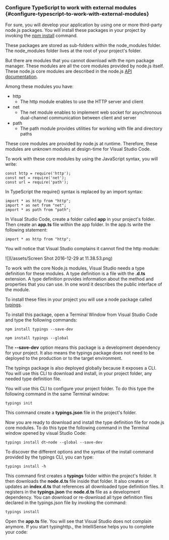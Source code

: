 ### Configure TypeScript to work with external modules {#configure-typescript-to-work-with-external-modules}

For sure, you will develop your application by using one or more third-party node.js packages. You will install these packages in your project by invoking the [npm install](https://docs.npmjs.com/cli/install) command.

These packages are stored as sub-folders within the node\_modules folder. The node\_modules folder lives at the root of your project's folder.

But there are modules that you cannot download with the npm package manager. These modules are all the core modules provided by node.js itself. These node.js core modules are described in the node.js [API documentation](https://nodejs.org/dist/latest-v6.x/docs/api/).

Among these modules you have:

* http
  * The http module enables to use the HTTP server and client
* net
  * The net module enables to implement web socket for asynchronous dual-channel communication between client and server
* path
  * The path module provides utilities for working with file and directory paths

These core modules are provided by node.js at runtime. Therefore, these modules are unknown modules at design-time  for Visual Studio Code.

To work with these core modules by using the JavaScript syntax, you will write:

```
const http = require('http');
const net = require('net');
const url = require('path');
```

In TypeScript the require\(\) syntax is replaced by an import syntax:

```
import * as http from "http";
import * as net from "net";
import * as path from "path";
```

In Visual Studio Code, create a folder called **app** in your project's folder. Then create an **app.ts** file within the app folder. In the app.ts write the following statement:

```
import * as http from "http";
```

You will notice that Visual Studio complains it cannot find the http module:

![](/assets/Screen Shot 2016-12-29 at 11.38.53.png)

To work with the core Node.js modules, Visual Studio needs a type definition for these modules. A type definition is a file with the **.d.ts** extension. A type definition provides information about the method and properties that you can use. In one word it describes the public interface of the module.

To install these files in your project you will use a node package called [typings](https://github.com/typings/typings).

To install this package, open a Terminal Window from Visual Studio Code and type the following commands:

```
npm install typings --save-dev

npm install typings --global
```

The **--save-dev** option means this package is a development dependency for your project. It also means the typings package does not need to be deployed to the production or to the target environment.

The typings package is also deployed globally because it exposes a CLI. You will use this CLI to download and install, in your project folder, any needed type definition file.

You will use this CLI to configure your project folder. To do this type the following command in the same Terminal window:

```
typings init
```

This command create a **typings.json** file in the project's folder.

Now you are ready to download and install the type definition file for node.js core modules. To do this type the following command in the Terminal window opened by visual Studio Code:

```
typings install dt~node --global --save-dev
```

To discover the different options and the syntax of the install command provided by the typings CLI, you can type:

```
typings install -h
```

This command first creates a **typings** folder within the project's folder. It then downloads the **node.d.ts** file inside that folder. It also creates or updates an **index.d.ts** that references all downloaded type definition files. It registers in the **typings.json** the **node.d.ts** file as a development dependency. You can download or re-download all type definition files declared in the typings.json file by invoking the command:

```
typings install
```

Open the **app.ts** file. You will see that Visual Studio does not complain anymore. If you start typinghttp., the IntelliSense helps you to complete your code:

